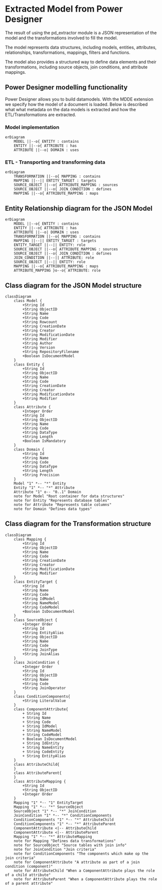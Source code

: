 # Extracted Model from Power Designer

The result of using the pd_extractor module is a JSON representation of the model and the transformations involved to fill the model.

The model represents data structures, including models, entities, attributes, relationships, transformations, mappings, filters and functions.

The model also provides a structured way to define data elements and their transformations, including source objects, join conditions, and attribute mappings.

## Power Designer modelling functionality

Power Designer allows you to build datamodels. With the MDDE extension we specify how the model of a document is loaded. Below is described what what metadata on the data models is extracted and how the ETL/Transformations are extracted.

### Model implementation

```mermaid
erDiagram
    MODEL ||--o{ ENTITY : contains
    ENTITY ||--o{ ATTRIBUTE : has
    ATTRIBUTE ||--o| DOMAIN : uses
```

### ETL - Transporting and transforming data

```mermaid
erDiagram
    TRANSFORMATION ||--o{ MAPPING : contains
    MAPPING ||--|| ENTITY_TARGET : targets
    SOURCE_OBJECT ||--o{ ATTRIBUTE_MAPPING : sources
    SOURCE_OBJECT ||--o{ JOIN_CONDITION : defines
    MAPPING ||--o{ ATTRIBUTE_MAPPING : maps
```

## Entity Relationship diagram for the JSON Model

```mermaid
erDiagram
    MODEL ||--o{ ENTITY : contains
    ENTITY ||--o{ ATTRIBUTE : has
    ATTRIBUTE ||--o| DOMAIN : uses
    TRANSFORMATION ||--o{ MAPPING : contains
    MAPPING ||--|| ENTITY_TARGET : targets
    ENTITY_TARGET ||--|| ENTITY: role
    SOURCE_OBJECT ||--o{ ATTRIBUTE_MAPPING : sources
    SOURCE_OBJECT ||--o{ JOIN_CONDITION : defines
    JOIN_CONDITION ||--|| ATTRIBUTE: role
    SOURCE_OBJECT ||--|| ENTITY: role
    MAPPING ||--o{ ATTRIBUTE_MAPPING : maps
    ATTRIBUTE_MAPPING }o--o{ ATTRIBUTE: role
```

## Class diagram for the JSON Model structure

```mermaid
classDiagram
    class Model {
        +String Id
        +String ObjectID
        +String Name
        +String Code
        +String Rowcount
        +String CreationDate
        +String Creator
        +String ModificationDate
        +String Modifier
        +String Author
        +String Version
        +String RepositoryFilename
        +Boolean IsDocumentModel
    }
    class Entity {
        +String Id
        +String ObjectID
        +String Name
        +String Code
        +String CreationDate
        +String Creator
        +String ModificationDate
        +String Modifier
    }
    class Attribute {
        +Integer Order
        +String Id
        +String ObjectID
        +String Name
        +String Code
        +String DataType
        +String Length
        +Boolean IsMandatory
    }
    class Domain {
        +String Id
        +String Name
        +String Code
        +String DataType
        +String Length
        +String Precision
    }
    Model "1" *-- "*" Entity
    Entity "1" *-- "*" Attribute
    Attribute "1" o-- "0..1" Domain
    note for Model "Root container for data structures"
    note for Entity "Represents database tables"
    note for Attribute "Represents table columns"
    note for Domain "Defines data types"
```

## Class diagram for the Transformation structure

```mermaid
classDiagram
    class Mapping {
        +String Id
        +String ObjectID
        +String Name
        +String Code
        +String CreationDate
        +String Creator
        +String ModificationDate
        +String Modifier
    }
    class EntityTarget {
        +String Id
        +String Name
        +String Code
        +String IdModel
        +String NameModel
        +String CodeModel
        +Boolean IsDocumentModel
    }
    class SourceObject {
        +Integer Order
        +String Id
        +String EntityAlias
        +String ObjectID
        +String Name
        +String Code
        +String JoinType
        +String JoinAlias
    }
    class JoinCondition {
        +Integer Order
        +String Id
        +String ObjectID
        +String Name
        +String Code
        +String JoinOperator
    }
    class ConditionComponents{
        +String LiteralValue
    }
    class ComponentAttribute{
        + String Id
        + String Name
        + String Code
        + String IdModel
        + String NameModel
        + String CodeModel
        + Boolean IsDocumentModel
        + String IdEntity
        + String NameEntity
        + String CodeEntity
        + String EntityAlias
    }
    class AttributeChild{
    }
    class AttributeParent{
    }
    class AttributeMapping {
        +String Id
        +String ObjectID
        +Integer Order
    }
    Mapping "1" *-- "1" EntityTarget
    Mapping "1" *-- "*" SourceObject
    SourceObject "1" *-- "*" JoinCondition
    JoinCondition "1" *-- "*" ConditionComponents
    ConditionComponents "1" *-- "*" AttributeChild
    ConditionComponents "1" *-- "*" AttributeParent
    ComponentAttribute <|-- AttributeChild
    ComponentAttribute <|-- AttributeParent
    Mapping "1" *-- "*" AttributeMapping
    note for Mapping "Defines data transformations"
    note for SourceObject "Source tables with join info"
    note for JoinCondition "Join criteria"
    note for ConditionComponents "The components which make op the join criteria"
    note for ComponentAttribute "A attribute as part of a join condition (component)"
    note for AttributeChild "When a ComponentAttribute plays the role of a child attribute"
    note for AttributeParent "When a ComponentAttribute plays the role of a parent attribute"
```
